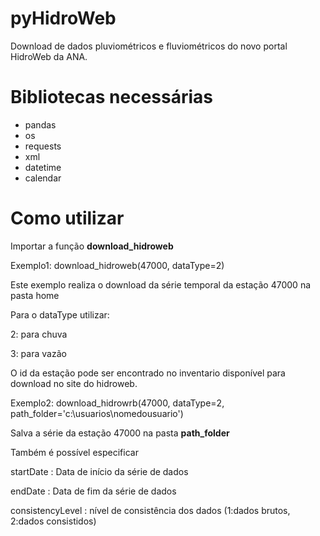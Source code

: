 # pyHidroWeb
Download de dados pluviométricos e fluviométricos do novo portal HidroWeb da ANA.

# Bibliotecas necessárias
- pandas
- os
- requests
- xml
- datetime
- calendar


# Como utilizar
Importar a função **download_hidroweb**

Exemplo1: download_hidroweb(47000, dataType=2)

Este exemplo realiza o download da série temporal da estação 47000 na pasta home

Para o dataType utilizar:

2: para chuva

3: para vazão

O id da estação pode ser encontrado no inventario disponível para download no site do hidroweb.

Exemplo2: download_hidrowrb(47000, dataType=2, path_folder='c:\usuarios\nomedousuario\')

Salva a série da estação 47000 na pasta **path_folder**

Também é possível especificar

startDate : Data de início da série de dados

endDate : Data de fim da série de dados

consistencyLevel : nível de consistência dos dados (1:dados brutos, 2:dados consistidos)
